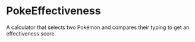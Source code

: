 # PokeEffectiveness
 A calculator that selects two Pokémon and compares their typing to get an effectiveness score.
